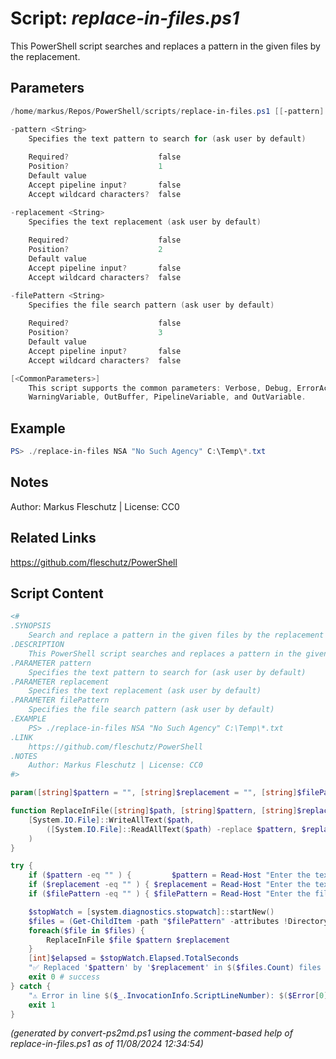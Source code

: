 Script: *replace-in-files.ps1*
========================

This PowerShell script searches and replaces a pattern in the given files by the replacement.

Parameters
----------
```powershell
/home/markus/Repos/PowerShell/scripts/replace-in-files.ps1 [[-pattern] <String>] [[-replacement] <String>] [[-filePattern] <String>] [<CommonParameters>]

-pattern <String>
    Specifies the text pattern to search for (ask user by default)
    
    Required?                    false
    Position?                    1
    Default value                
    Accept pipeline input?       false
    Accept wildcard characters?  false

-replacement <String>
    Specifies the text replacement (ask user by default)
    
    Required?                    false
    Position?                    2
    Default value                
    Accept pipeline input?       false
    Accept wildcard characters?  false

-filePattern <String>
    Specifies the file search pattern (ask user by default)
    
    Required?                    false
    Position?                    3
    Default value                
    Accept pipeline input?       false
    Accept wildcard characters?  false

[<CommonParameters>]
    This script supports the common parameters: Verbose, Debug, ErrorAction, ErrorVariable, WarningAction, 
    WarningVariable, OutBuffer, PipelineVariable, and OutVariable.
```

Example
-------
```powershell
PS> ./replace-in-files NSA "No Such Agency" C:\Temp\*.txt

```

Notes
-----
Author: Markus Fleschutz | License: CC0

Related Links
-------------
https://github.com/fleschutz/PowerShell

Script Content
--------------
```powershell
<#
.SYNOPSIS
	Search and replace a pattern in the given files by the replacement
.DESCRIPTION
	This PowerShell script searches and replaces a pattern in the given files by the replacement.
.PARAMETER pattern
	Specifies the text pattern to search for (ask user by default)
.PARAMETER replacement
	Specifies the text replacement (ask user by default)
.PARAMETER filePattern
	Specifies the file search pattern (ask user by default)
.EXAMPLE
	PS> ./replace-in-files NSA "No Such Agency" C:\Temp\*.txt
.LINK
	https://github.com/fleschutz/PowerShell
.NOTES
	Author: Markus Fleschutz | License: CC0
#>

param([string]$pattern = "", [string]$replacement = "", [string]$filePattern = "")

function ReplaceInFile([string]$path, [string]$pattern, [string]$replacement) {
    [System.IO.File]::WriteAllText($path,
        ([System.IO.File]::ReadAllText($path) -replace $pattern, $replacement)
    )
}

try {
	if ($pattern -eq "" ) {         $pattern = Read-Host "Enter the text to search for, e.g. 'Joe' " }
	if ($replacement -eq "" ) { $replacement = Read-Host "Enter the text to replace with, e.g. 'J' " }
	if ($filePattern -eq "" ) { $filePattern = Read-Host "Enter the file search pattern, e.g. '*.c'" }

	$stopWatch = [system.diagnostics.stopwatch]::startNew()
	$files = (Get-ChildItem -path "$filePattern" -attributes !Directory)
	foreach($file in $files) {
		ReplaceInFile $file $pattern $replacement
	}
	[int]$elapsed = $stopWatch.Elapsed.TotalSeconds
	"✅ Replaced '$pattern' by '$replacement' in $($files.Count) files in $($elapsed)s."
	exit 0 # success
} catch {
	"⚠️ Error in line $($_.InvocationInfo.ScriptLineNumber): $($Error[0])"
	exit 1
}
```

*(generated by convert-ps2md.ps1 using the comment-based help of replace-in-files.ps1 as of 11/08/2024 12:34:54)*
